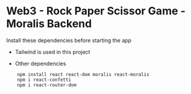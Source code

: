 # Web3 - Rock Paper Scissor Game - Moralis Backend

Install these dependencies before starting the app

- Tailwind is used in this project

- Other dependencies

```
    npm install react react-dom moralis react-moralis
    npm i react-confetti
    npm i react-router-dom
```
